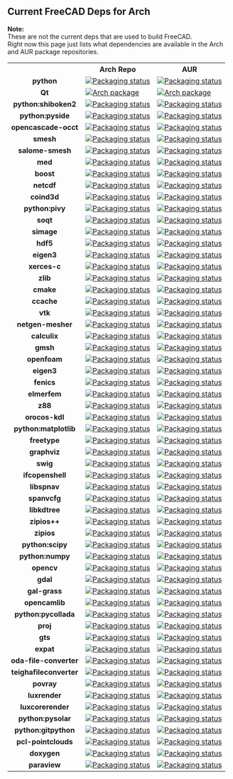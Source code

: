 ## Current FreeCAD Deps for Arch ##
__Note:__  
These are not the current deps that are used to build FreeCAD.  
Right now this page just lists what dependencies are available in the Arch and AUR package repositories.

<table>
  <tr>
    <th></th>
    <th>Arch Repo</th>
    <th>AUR</th>
  </tr>
  <tr>
    <td align="center"><b>python</b></td>
    <td valign="top"><a href="https://repology.org/metapackage/python/versions"><img src="https://repology.org/badge/version-for-repo/arch/python.svg?header=Arch python" alt="Packaging status"></a>
    </td>
    <td valign="top"><a href="https://repology.org/metapackage/python/versions"><img src="https://repology.org/badge/version-for-repo/aur/python.svg?header=AUR python" alt="Packaging status"></a>
    </td>
  </tr>
  <tr>
    <td align="center"><b>Qt</b></td>
    <td valign="top"><a href="https://repology.org/metapackage/qt/versions"><img src="https://repology.org/badge/version-for-repo/arch/qt.svg?header=Qt" alt="Arch package"></a>      
    </td>
    <td valign="top"><a href="https://repology.org/metapackage/qt/versions"><img src="https://repology.org/badge/version-for-repo/aur/qt.svg?header=Qt AUR" alt="Arch package"></a>
    </td>
  </tr>
  <tr>
    <td align="center"><b>python:shiboken2</b></td>
    <td valign="top" ><a href="https://repology.org/metapackage/python:shiboken2/versions"><img src="https://repology.org/badge/version-for-repo/arch/python:shiboken2.svg?header=python%3Ashiboken2" alt="Packaging status"></a>
    </td>
    <td valign="top"><a href="https://repology.org/metapackage/python:shiboken2/versions"><img src="https://repology.org/badge/version-for-repo/aur/python:shiboken2.svg?header=python%3Ashiboken2" alt="Packaging status"></a>
  </tr>
  <tr>
    <td align="center"><b>python:pyside</b></td>
    <td valign="top"><a href="https://repology.org/metapackage/python:pyside2/versions"><img src="https://repology.org/badge/version-for-repo/arch/python:pyside2.svg?header=python%3Apyside2" alt="Packaging status"></a>
    </td>
    <td valign="top"><a href="https://repology.org/metapackage/python:pyside2/versions"><img src="https://repology.org/badge/version-for-repo/aur/python:pyside2.svg?header=python%3Apyside2" alt="Packaging status"></a>
    </td>
  </tr>
  <tr>
    <td align="center"><b>opencascade-occt</b></td>
    <td valign="top"><a href="https://repology.org/metapackage/opencascade-occt/versions">
      <img src="https://repology.org/badge/version-for-repo/arch/opencascade-occt.svg?header=Arch OCCT" alt="Packaging status"></a>
    </td>
    <td valign="top"><a href="https://repology.org/metapackage/opencascade-occt/versions">
      <img src="https://repology.org/badge/version-for-repo/arch/opencascade-occt.svg?header=AUR OCCT" alt="Packaging status"></a>
    </td>  
  </tr>
  <tr>
    <td align="center"><b>smesh</b></td>
    <td valign="top"><a href="https://repology.org/metapackage/smesh/versions">
      <img src="https://repology.org/badge/version-for-repo/arch/smesh.svg?header=Arch smesh" alt="Packaging status"></a>
    </td>
    <td valign="top"><a href="https://repology.org/metapackage/smesh/versions">
      <img src="https://repology.org/badge/version-for-repo/aur/smesh.svg?header=AUR smesh" alt="Packaging status"></a>
    </td>  
  </tr>
  <tr>
    <td align="center"><b>salome-smesh</b></td>
    <td valign="top"><a href="https://repology.org/metapackage/salome-smesh/versions">
      <img src="https://repology.org/badge/version-for-repo/arch/salomesmesh.svg?header=Arch salome-smesh" alt="Packaging status"></a>
    </td>
    <td valign="top"><a href="https://repology.org/metapackage/salome-smesh/versions">
      <img src="https://repology.org/badge/version-for-repo/aur/salome-smesh.svg?header=AUR salome-smesh" alt="Packaging status"></a>
    </td>  
  </tr>
  <tr>
    <td align="center"><b>med</b></td>
    <td valign="top"><a href="https://repology.org/metapackage/med/versions">
      <img src="https://repology.org/badge/version-for-repo/arch/med.svg?header=Arch med" alt="Packaging status"></a>
    </td>
    <td valign="top"><a href="https://repology.org/metapackage/med/versions">
      <img src="https://repology.org/badge/version-for-repo/aur/med.svg?header=AUR med" alt="Packaging status"></a>
    </td>
  </tr>
  <tr>
    <td align="center"><b>boost</b></td>
    <td valign="top"><a href="https://repology.org/metapackage/boost/versions">
      <img src="https://repology.org/badge/version-for-repo/arch/boost.svg?header=Arch boost" alt="Packaging status"></a>
    </td>
    <td valign="top"><a href="https://repology.org/metapackage/boost/versions">
      <img src="https://repology.org/badge/version-for-repo/aur/boost.svg?header=AUR boost" alt="Packaging status"></a>
    </td>
  </tr>
  <tr>
   <td align="center"><b>netcdf</b></td>
   <td valign="top"><a href="https://repology.org/metapackage/netcdf/versions">
      <img src="https://repology.org/badge/version-for-repo/arch/netcdf.svg?header=Arch netcdf" alt="Packaging status"></a>
    </td>
    <td valign="top"><a href="https://repology.org/metapackage/netcdf/versions">
      <img src="https://repology.org/badge/version-for-repo/aur/netcdf.svg?header=AUR netcdf" alt="Packaging status"></a>
    </td>
  </tr>
  <tr>
    <td align="center"><b>coind3d</b></td>
    <td valign="top"><a href="https://repology.org/metapackage/coin3d/versions">
      <img src="https://repology.org/badge/version-for-repo/arch/coin3d.svg?header=Arch coin3d" alt="Packaging status"></a>
    </td>
    <td valign="top"><a href="https://repology.org/metapackage/coin3d/versions">
      <img src="https://repology.org/badge/version-for-repo/aur/coin3d.svg?header=AUR coin3d" alt="Packaging status"></a>
    </td>
  </tr>
  <tr>
     <td align="center"><b>python:pivy</b></td>
   <td valign="top"><a href="https://repology.org/metapackage/python:pivy/versions">
      <img src="https://repology.org/badge/version-for-repo/arch/python:pivy.svg?header=Arch python%3pivy" alt="Packaging status"></a>
    </td>
    <td valign="top"><a href="https://repology.org/metapackage/python:pivy/versions">
      <img src="https://repology.org/badge/version-for-repo/aur/python:pivy.svg?header=AUR python%3pivy" alt="Packaging status"></a>
    </td>
  </tr>
  <tr>
    <td align="center"><b>soqt</b></td>
    <td valign="top"><a href="https://repology.org/metapackage/soqt/versions">
      <img src="https://repology.org/badge/version-for-repo/arch/soqt.svg?header=Arch soqt" alt="Packaging status"></a>
    </td>
    <td valign="top"><a href="https://repology.org/metapackage/soqt/versions">
      <img src="https://repology.org/badge/version-for-repo/aur/soqt.svg?header=AUR soqt" alt="Packaging status"></a>
    </td>
  </tr>
  <tr>
    <td align="center"><b>simage</b></td>
    <td valign="top"><a href="https://repology.org/metapackage/simage/versions">
      <img src="https://repology.org/badge/version-for-repo/arch/simage.svg?header=Arch simage" alt="Packaging status"></a>
    </td>
    <td valign="top"><a href="https://repology.org/metapackage/simage/versions">
      <img src="https://repology.org/badge/version-for-repo/aur/simage.svg?header=AUR simage" alt="Packaging status"></a>
    </td>
  </tr>
  <tr>
    <td align="center"><b>hdf5</b></td>
    <td valign="top"><a href="https://repology.org/metapackage/hdf5/versions">
      <img src="https://repology.org/badge/version-for-repo/arch/hdf5.svg?header=Arch hdf5" alt="Packaging status"></a>
    </td>
    <td valign="top"><a href="https://repology.org/metapackage/hdf5/versions">
      <img src="https://repology.org/badge/version-for-repo/aur/hdf5.svg?header=AUR hdf5" alt="Packaging status"></a>
    </td>
  </tr>
  <tr>
    <td align="center"><b>eigen3</b></td>
    <td valign="top"><a href="https://repology.org/metapackage/eigen3/versions">
      <img src="https://repology.org/badge/version-for-repo/arch/eigen3.svg?header=Arch eigen3" alt="Packaging status"></a>
    </td>
    <td valign="top"><a href="https://repology.org/metapackage/eigen3/versions">
      <img src="https://repology.org/badge/version-for-repo/aur/eigen3.svg?header=AUR eigen3" alt="Packaging status"></a>
    </td>
  </tr>
  <tr>
    <td align="center"><b>xerces-c</b></td>
    <td valign="top"><a href="https://repology.org/metapackage/xerces-c/versions">
      <img src="https://repology.org/badge/version-for-repo/arch/xerces-c.svg?header=Arch xerces-c" alt="Packaging status"></a>
    </td>
    <td valign="top"><a href="https://repology.org/metapackage/xerces-c/versions">
      <img src="https://repology.org/badge/version-for-repo/aur/xerces-c.svg?header=AUR xerces-c" alt="Packaging status"></a>
    </td>
  </tr>
  <tr>
    <td align="center"><b>zlib</b></td>
    <td valign="top"><a href="https://repology.org/metapackage/zlib/versions">
      <img src="https://repology.org/badge/version-for-repo/arch/zlib.svg?header=Arch zlib" alt="Packaging status"></a>
    </td>
    <td valign="top"><a href="https://repology.org/metapackage/zlib/versions">
      <img src="https://repology.org/badge/version-for-repo/aur/zlib.svg?header=AUR zlib" alt="Packaging status"></a>
    </td>
  </tr>
  <tr>
    <td align="center"><b>cmake</b></td>
    <td valign="top"><a href="https://repology.org/metapackage/cmake/versions">
      <img src="https://repology.org/badge/version-for-repo/arch/cmake.svg?header=Arch cmake" alt="Packaging status"></a>
    </td>
    <td valign="top"><a href="https://repology.org/metapackage/cmake/versions">
      <img src="https://repology.org/badge/version-for-repo/aur/cmake.svg?header=AUR cmake" alt="Packaging status"></a>
    </td>
  </tr>
  <tr>
    <td align="center"><b>ccache</b></td>
    <td valign="top"><a href="https://repology.org/metapackage/ccache/versions">
      <img src="https://repology.org/badge/version-for-repo/arch/ccache.svg?header=Arch ccache" alt="Packaging status"></a>
    </td>
    <td valign="top"><a href="https://repology.org/metapackage/ccache/versions">
      <img src="https://repology.org/badge/version-for-repo/aur/ccache.svg?header=AUR ccache" alt="Packaging status"></a>
    </td>
  </tr>
  <tr>
    <td align="center"><b>vtk</b></td>
    <td valign="top"><a href="https://repology.org/metapackage/vtk/versions">
      <img src="https://repology.org/badge/version-for-repo/arch/vtk.svg?header=Arch vtk" alt="Packaging status"></a>
    </td>
    <td valign="top"><a href="https://repology.org/metapackage/vtk/versions">
      <img src="https://repology.org/badge/version-for-repo/aur/vtk.svg?header=AUR vtk" alt="Packaging status"></a>
    </td>
  </tr>
  <tr>
    <td align="center"><b>netgen-mesher</b></td>
    <td valign="top"><a href="https://repology.org/metapackage/netgen-mesher/versions">
      <img src="https://repology.org/badge/version-for-repo/arch/netgen-mesher.svg?header=Arch netgen-mesher" alt="Packaging status"></a>
    </td>
    <td valign="top"><a href="https://repology.org/metapackage/netgen-mesher/versions">
      <img src="https://repology.org/badge/version-for-repo/aur/netgen-mesher.svg?header=AUR netgen-mesher" alt="Packaging status"></a>
    </td>
  </tr>
  <tr>
    <td align="center"><b>calculix</b></td>
    <td valign="top"><a href="https://repology.org/metapackage/calculix/versions">
      <img src="https://repology.org/badge/version-for-repo/arch/calculix.svg?header=Arch calculix" alt="Packaging status"></a>
    </td>
    <td valign="top"><a href="https://repology.org/metapackage/calculix/versions">
      <img src="https://repology.org/badge/version-for-repo/aur/calculix.svg?header=AUR calculix" alt="Packaging status"></a>
    </td>
  </tr>
  <tr>
    <td align="center"><b>gmsh</b></td>
    <td valign="top"><a href="https://repology.org/metapackage/gmsh/versions">
      <img src="https://repology.org/badge/version-for-repo/arch/gmsh.svg?header=Arch gmsh" alt="Packaging status"></a>
    </td>
    <td valign="top"><a href="https://repology.org/metapackage/gmsh/versions">
      <img src="https://repology.org/badge/version-for-repo/aur/gmsh.svg?header=AUR gmsh" alt="Packaging status"></a>
    </td>
  </tr>
  <tr>
    <td align="center"><b>openfoam</b></td>
    <td valign="top"><a href="https://repology.org/metapackage/openfoam/versions">
      <img src="https://repology.org/badge/version-for-repo/arch/openfoam.svg?header=Arch openfoam" alt="Packaging status"></a>
    </td>
    <td valign="top"><a href="https://repology.org/metapackage/openfoam/versions">
      <img src="https://repology.org/badge/version-for-repo/aur/openfoam.svg?header=AUR openfoam" alt="Packaging status"></a>
    </td>
  </tr>
  <tr>
    <td align="center"><b>eigen3</b></td>
    <td valign="top"><a href="https://repology.org/metapackage/eigen3/versions">
      <img src="https://repology.org/badge/version-for-repo/arch/eigen3.svg?header=Arch eigen3" alt="Packaging status"></a>
    </td>
    <td valign="top"><a href="https://repology.org/metapackage/eigen3/versions">
      <img src="https://repology.org/badge/version-for-repo/aur/eigen3.svg?header=AUR eigen3" alt="Packaging status"></a>
    </td>
  </tr>
  <tr>
    <td align="center"><b>fenics</b></td>
    <td valign="top"><a href="https://repology.org/metapackage/fenics/versions">
      <img src="https://repology.org/badge/version-for-repo/arch/fenics.svg?header=Arch fenics" alt="Packaging status"></a>
    </td>
    <td valign="top"><a href="https://repology.org/metapackage/fenics/versions">
      <img src="https://repology.org/badge/version-for-repo/aur/fenics.svg?header=AUR fenics" alt="Packaging status"></a>
    </td>
  </tr>
  <tr>
    <td align="center"><b>elmerfem</b></td>
    <td valign="top"><a href="https://repology.org/metapackage/elmerfem/versions">
      <img src="https://repology.org/badge/version-for-repo/arch/elmerfem.svg?header=Arch elmerfem" alt="Packaging status"></a>
    </td>
    <td valign="top"><a href="https://repology.org/metapackage/elmerfem/versions">
      <img src="https://repology.org/badge/version-for-repo/aur/elmerfem.svg?header=AUR elmerfem" alt="Packaging status"></a>
    </td>
  </tr>
  <tr>
    <td align="center"><b>z88</b></td>
    <td valign="top"><a href="https://repology.org/metapackage/z88/versions">
      <img src="https://repology.org/badge/version-for-repo/arch/z88.svg?header=Arch z88" alt="Packaging status"></a>
    </td>
    <td valign="top"><a href="https://repology.org/metapackage/z88/versions">
      <img src="https://repology.org/badge/version-for-repo/aur/z88.svg?header=AUR z88" alt="Packaging status"></a>
    </td>
  </tr>
  <tr>
    <td align="center"><b>orocos-kdl</b></td>
    <td valign="top"><a href="https://repology.org/metapackage/orocos-kdl/versions">
      <img src="https://repology.org/badge/version-for-repo/arch/orocos-kdl.svg?header=Arch orocos-kdl" alt="Packaging status"></a>
    </td>
    <td valign="top"><a href="https://repology.org/metapackage/orocos-kdl/versions">
      <img src="https://repology.org/badge/version-for-repo/aur/orocos-kdl.svg?header=AUR orocos-kdl" alt="Packaging status"></a>
    </td>
  </tr>
  <tr>
    <td align="center"><b>python:matplotlib</b></td>
    <td valign="top"><a href="https://repology.org/metapackage/python:matplotlib/versions">
      <img src="https://repology.org/badge/version-for-repo/arch/python:matplotlib.svg?header=Arch matplotlib" alt="Packaging status"></a>
    </td>
    <td valign="top"><a href="https://repology.org/metapackage/python:matplotlib/versions">
      <img src="https://repology.org/badge/version-for-repo/aur/python:matplotlib.svg?header=AUR matplotlib" alt="Packaging status"></a>
    </td>
  </tr>
  <tr>
    <td align="center"><b>freetype</b></td>
    <td valign="top"><a href="https://repology.org/metapackage/freetype/versions">
      <img src="https://repology.org/badge/version-for-repo/arch/freetype.svg?header=Arch freetype" alt="Packaging status"></a>
    </td>
    <td valign="top"><a href="https://repology.org/metapackage/freetype/versions">
      <img src="https://repology.org/badge/version-for-repo/aur/freetype.svg?header=AUR freetype" alt="Packaging status"></a>
    </td>
  </tr>
  <tr>
    <td align="center"><b>graphviz</b></td>
    <td valign="top"><a href="https://repology.org/metapackage/graphviz/versions">
      <img src="https://repology.org/badge/version-for-repo/arch/graphviz.svg?header=Arch graphviz" alt="Packaging status"></a>
    </td>
    <td valign="top"><a href="https://repology.org/metapackage/graphviz/versions">
      <img src="https://repology.org/badge/version-for-repo/aur/graphviz.svg?header=AUR graphviz" alt="Packaging status"></a>
    </td>
  </tr>
  <tr>
    <td align="center"><b>swig</b></td>
    <td valign="top"><a href="https://repology.org/metapackage/swig/versions">
      <img src="https://repology.org/badge/version-for-repo/arch/swig.svg?header=Arch swig" alt="Packaging status"></a>
    </td>
    <td valign="top"><a href="https://repology.org/metapackage/swig/versions">
      <img src="https://repology.org/badge/version-for-repo/aur/swig.svg?header=AUR swig" alt="Packaging status"></a>
    </td>
  </tr>
   <tr>
    <td align="center"><b>ifcopenshell</b></td>
    <td valign="top"><a href="https://repology.org/metapackage/ifcopenshell/versions">
      <img src="https://repology.org/badge/version-for-repo/arch/ifcopenshell.svg?header=Arch ifcopenshell" alt="Packaging status"></a>
    </td>
    <td valign="top"><a href="https://repology.org/metapackage/ifcopenshell/versions">
      <img src="https://repology.org/badge/version-for-repo/aur/ifcopenshell.svg?header=AUR ifcopenshell" alt="Packaging status"></a>
    </td>
  </tr>
   <tr>
     <td align="center"><b>libspnav</b></td>
   <td valign="top"><a href="https://repology.org/metapackage/libspnav/versions">
      <img src="https://repology.org/badge/version-for-repo/arch/libspnav.svg?header=Arch libspnav" alt="Packaging status"></a>
    </td>
    <td valign="top"><a href="https://repology.org/metapackage/libspnav/versions">
      <img src="https://repology.org/badge/version-for-repo/aur/libspnav.svg?header=AUR libspnav" alt="Packaging status"></a>
    </td>
  </tr>
   <tr>
    <td align="center"><b>spanvcfg</b></td>
    <td valign="top"><a href="https://repology.org/metapackage/spnavcfg/versions">
      <img src="https://repology.org/badge/version-for-repo/arch/spnavcfg.svg?header=Arch spnavcfg" alt="Packaging status"></a>
    </td>
    <td valign="top"><a href="https://repology.org/metapackage/spnavcfg/versions">
      <img src="https://repology.org/badge/version-for-repo/aur/spnavcfg.svg?header=AUR spnavcfg" alt="Packaging status"></a>
    </td>
  </tr>
   <tr>
    <td align="center"><b>libkdtree</b></td>
    <td valign="top"><a href="https://repology.org/metapackage/libkdtree/versions">
      <img src="https://repology.org/badge/version-for-repo/arch/libkdtree.svg?header=Arch libkdtree" alt="Packaging status"></a>
    </td>
    <td valign="top"><a href="https://repology.org/metapackage/libkdtree/versions">
      <img src="https://repology.org/badge/version-for-repo/aur/libkdtree.svg?header=AUR libkdtree" alt="Packaging status"></a>
    </td>
  </tr>
  <tr>
     <td align="center"><b>zipios++</b></td>
   <td valign="top"><a href="https://repology.org/metapackage/zipios%2B%2B/versions">
      <img src="https://repology.org/badge/version-for-repo/arch/zipios%2B%2B.svg?header=Arch zipios%2B%2B" alt="Packaging status"></a>
    </td>
    <td valign="top"><a href="https://repology.org/metapackage/zipios%2B%2B/versions">
      <img src="https://repology.org/badge/version-for-repo/aur/zipios%2B%2B.svg?header=AUR zipios%2B%2B" alt="Packaging status"></a>
    </td>
  </tr>
  <tr>
    <td align="center"><b>zipios</b></td>
    <td valign="top"><a href="https://repology.org/metapackage/zipios/versions">
      <img src="https://repology.org/badge/version-for-repo/arch/zipios.svg?header=Arch zipios" alt="Packaging status"></a>
    </td>
    <td valign="top"><a href="https://repology.org/metapackage/zipios/versions">
      <img src="https://repology.org/badge/version-for-repo/aur/zipios.svg?header=AUR zipios" alt="Packaging status"></a>
    </td>
  </tr>
  <tr>
    <td align="center"><b>python:scipy</b></td>
    <td valign="top"><a href="https://repology.org/metapackage/python:scipy/versions">
      <img src="https://repology.org/badge/version-for-repo/arch/python:scipy.svg?header=Arch scipy" alt="Packaging status"></a>
    </td>
    <td valign="top"><a href="https://repology.org/metapackage/python:scipy/versions">
      <img src="https://repology.org/badge/version-for-repo/aur/python:scipy.svg?header=AUR scipy" alt="Packaging status"></a>
    </td>
  </tr>
  <tr>
    <td align="center"><b>python:numpy</b></td>
    <td valign="top"><a href="https://repology.org/metapackage/python:numpy/versions">
      <img src="https://repology.org/badge/version-for-repo/arch/python:numpy.svg?header=Arch numpy" alt="Packaging status"></a>
    </td>
    <td valign="top"><a href="https://repology.org/metapackage/python:numpy/versions">
      <img src="https://repology.org/badge/version-for-repo/aur/python:numpy.svg?header=AUR numpy" alt="Packaging status"></a>
    </td>
  </tr>
  <tr>
    <td align="center"><b>opencv</b></td>
    <td valign="top"><a href="https://repology.org/metapackage/opencv/versions">
      <img src="https://repology.org/badge/version-for-repo/arch/opencv.svg?header=Arch opencv" alt="Packaging status"></a>
    </td>
    <td valign="top"><a href="https://repology.org/metapackage/opencv/versions">
      <img src="https://repology.org/badge/version-for-repo/aur/opencv.svg?header=AUR opencv" alt="Packaging status"></a>
    </td>
  </tr>
  <tr>
    <td align="center"><b>gdal</b></td>
    <td valign="top"><a href="https://repology.org/metapackage/gdal/versions">
      <img src="https://repology.org/badge/version-for-repo/arch/gdal.svg?header=Arch gdal" alt="Packaging status"></a>
    </td>
    <td valign="top"><a href="https://repology.org/metapackage/gdal/versions">
      <img src="https://repology.org/badge/version-for-repo/aur/gdal.svg?header=AUR gdal" alt="Packaging status"></a>
    </td>
  </tr>
  <tr>
    <td align="center"><b>gal-grass</b></td>
    <td valign="top"><a href="https://repology.org/metapackage/gdal-grass/versions">
      <img src="https://repology.org/badge/version-for-repo/arch/gdal-grass.svg?header=Arch gdal-grass" alt="Packaging status"></a>
    </td>
    <td valign="top"><a href="https://repology.org/metapackage/gdal-grass/versions">
      <img src="https://repology.org/badge/version-for-repo/aur/gdal-grass.svg?header=AUR gdal-grass" alt="Packaging status"></a>
    </td>
  </tr>
  <tr>
    <td align="center"><b>opencamlib</b></td>
    <td valign="top"><a href="https://repology.org/metapackage/opencamlib/versions">
      <img src="https://repology.org/badge/version-for-repo/arch/opencamlib.svg?header=Arch opencamlib" alt="Packaging status"></a>
    </td>
    <td valign="top"><a href="https://repology.org/metapackage/opencamlib/versions">
      <img src="https://repology.org/badge/version-for-repo/aur/opencamlib.svg?header=AUR opencamlib" alt="Packaging status"></a>
    </td>
  </tr>   
  <tr>
     <td align="center"><b>python:pycollada</b></td>
   <td valign="top"><a href="https://repology.org/metapackage/python:pycollada/versions">
      <img src="https://repology.org/badge/version-for-repo/arch/python:pycollada.svg?header=Arch pycollada" alt="Packaging status"></a>
    </td>
    <td valign="top"><a href="https://repology.org/metapackage/python:pycollada/versions">
      <img src="https://repology.org/badge/version-for-repo/aur/python:pycollada.svg?header=AUR pycollada" alt="Packaging status"></a>
    </td>
  </tr>
  <tr>
    <td align="center"><b>proj</b></td>
    <td valign="top"><a href="https://repology.org/metapackage/proj/versions">
      <img src="https://repology.org/badge/version-for-repo/arch/proj.svg?header=Arch proj" alt="Packaging status"></a>
    </td>
    <td valign="top"><a href="https://repology.org/metapackage/proj/versions">
      <img src="https://repology.org/badge/version-for-repo/aur/proj.svg?header=AUR proj" alt="Packaging status"></a>
    </td>
  </tr>
  <tr>
    <td align="center"><b>gts</b></td>
    <td valign="top"><a href="https://repology.org/metapackage/gts/versions">
      <img src="https://repology.org/badge/version-for-repo/arch/gts.svg?header=Arch gts" alt="Packaging status"></a>
    </td>
    <td valign="top"><a href="https://repology.org/metapackage/gts/versions">
      <img src="https://repology.org/badge/version-for-repo/aur/gts.svg?header=AUR gts" alt="Packaging status"></a>
    </td>
  </tr>
  <tr>
    <td align="center"><b>expat</b></td>
    <td valign="top"><a href="https://repology.org/metapackage/expat/versions">
      <img src="https://repology.org/badge/version-for-repo/arch/expat.svg?header=Arch expat" alt="Packaging status"></a>
    </td>
    <td valign="top"><a href="https://repology.org/metapackage/expat/versions">
      <img src="https://repology.org/badge/version-for-repo/aur/expat.svg?header=AUR expat" alt="Packaging status"></a>
    </td>
  </tr>
  <tr>
    <td align="center"><b>oda-file-converter</b></td>
    <td valign="top"><a href="https://repology.org/metapackage/oda-file-converter/versions">
      <img src="https://repology.org/badge/version-for-repo/arch/oda-file-converter.svg?header=Arch oda-file-converter" alt="Packaging status"></a>
    </td>
    <td valign="top"><a href="https://repology.org/metapackage/oda-file-converter/versions">
      <img src="https://repology.org/badge/version-for-repo/aur/oda-file-converter.svg?header=AUR oda-file-converter" alt="Packaging status"></a>
    </td>
  </tr>
  <tr>
    <td align="center"><b>teighafileconverter</b></td>
    <td valign="top"><a href="https://repology.org/metapackage/teighafileconverter/versions">
      <img src="https://repology.org/badge/version-for-repo/arch/teighafileconverter.svg?header=Arch teighafileconverter" alt="Packaging status"></a>
    </td>
    <td valign="top"><a href="https://repology.org/metapackage/teighafileconverter/versions">
      <img src="https://repology.org/badge/version-for-repo/aur/teighafileconverter.svg?header=AUR teighafileconverter" alt="Packaging status"></a>
    </td>
  </tr>
  <tr>
    <td align="center"><b>povray</b></td>
    <td valign="top"><a href="https://repology.org/metapackage/povray/versions"><img src="https://repology.org/badge/version-for-repo/arch/povray.svg?header=Arch povray" alt="Packaging status"></a>
    </td>
    <td valign="top"><a href="https://repology.org/metapackage/povray/versions"><img src="https://repology.org/badge/version-for-repo/aur/povray.svg?header=AUR povray" alt="Packaging status"></a>
    </td>
  </tr>
  <tr>
    <td align="center"><b>luxrender</b></td>
    <td valign="top"><a href="https://repology.org/metapackage/luxrender/versions"><img src="https://repology.org/badge/version-for-repo/arch/luxrender.svg?header=Arch luxrender" alt="Packaging status"></a>
    </td>
    <td valign="top"><a href="https://repology.org/metapackage/luxrender/versions"><img src="https://repology.org/badge/version-for-repo/aur/luxrender.svg?header=AUR luxrender" alt="Packaging status"></a>
    </td>
  </tr>
  <tr>
    <td align="center"><b>luxcorerender</b></td>
    <td valign="top"><a href="https://repology.org/metapackage/luxcorerender/versions"><img src="https://repology.org/badge/version-for-repo/arch/luxcorerender.svg?header=Arch luxcorerender" alt="Packaging status"></a>
    </td>
    <td valign="top"><a href="https://repology.org/metapackage/luxcorerender/versions"><img src="https://repology.org/badge/version-for-repo/aur/luxcorerender.svg?header=AUR luxcorerender" alt="Packaging status"></a>
    </td>
  </tr>
  <tr>
    <td align="center"><b>python:pysolar</b></td>
    <td valign="top"><a href="https://repology.org/metapackage/python:pysolar/versions"><img src="https://repology.org/badge/version-for-repo/arch/python:pysolar.svg?header=Arch python%3Apysolar" alt="Packaging status"></a>
    </td>
    <td valign="top"><a href="https://repology.org/metapackage/python:pysolar/versions"><img src="https://repology.org/badge/version-for-repo/aur/python:pysolar.svg?header=AUR python%3Apysolar" alt="Packaging status"></a>
    </td>
  </tr>
  <tr>
    <td align="center"><b>python:gitpython</b></td>
    <td valign="top"><a href="https://repology.org/metapackage/python:gitpython/versions"><img src="https://repology.org/badge/version-for-repo/arch/python:gitpython.svg?header=Arch python%3Agitpython" alt="Packaging status"></a>
    </td>
    <td valign="top"><a href="https://repology.org/metapackage/python:gitpython/versions"><img src="https://repology.org/badge/version-for-repo/aur/python:gitpython.svg?header=AUR python%3Agitpython" alt="Packaging status"></a>
    </td>
  </tr>
  <tr>
    <td align="center"><b>pcl-pointclouds</b></td>
    <td valign="top"><a href="https://repology.org/metapackage/pcl-pointclouds/versions"><img src="https://repology.org/badge/version-for-repo/arch/pcl-pointclouds.svg?header=Arch pcl-pointclouds" alt="Packaging status"></a>
    </td>
    <td valign="top"><a href="https://repology.org/metapackage/pcl-pointclouds/versions"><img src="https://repology.org/badge/version-for-repo/aur/pcl-pointclouds.svg?header=AUR pcl-pointclouds" alt="Packaging status"></a>
    </td>
  </tr>
  <tr>
    <td align="center"><b>doxygen</b></td>
    <td valign="top"><a href="https://repology.org/metapackage/doxygen/versions"><img src="https://repology.org/badge/version-for-repo/arch/doxygen.svg?header=Arch doxygen" alt="Packaging status"></a>
    </td>
    <td valign="top"><a href="https://repology.org/metapackage/doxygen/versions"><img src="https://repology.org/badge/version-for-repo/aur/doxygen.svg?header=AUR doxygen" alt="Packaging status"></a>
    </td>
  </tr>
  <tr>
  <td align="center"><b>paraview</b></td>
  <td valign="top"><a href="https://repology.org/metapackage/paraview/versions"><img src="https://repology.org/badge/version-for-repo/arch/paraview.svg?header=Arch paraview" alt="Packaging status"></a>
  </td>
  <td valign="top"><a href="https://repology.org/metapackage/paraview/versions"><img src="https://repology.org/badge/version-for-repo/aur/paraview.svg?header=AUR paraview" alt="Packaging status"></a>
  </td>
</tr>
</table>
